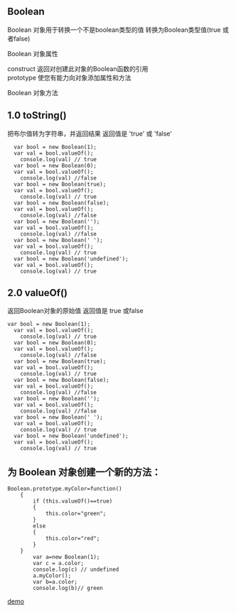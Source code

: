 ## Boolean
Boolean 对象用于转换一个不是boolean类型的值 转换为Boolean类型值(true 或者false) <br>

  Boolean 对象属性<br>

  construct 返回对创建此对象的Boolean函数的引用<br>
  prototype 使您有能力向对象添加属性和方法<br>
  

 Boolean 对象方法 <br>

## 1.0 toString()
把布尔值转为字符串，并返回结果  返回值是 'true' 或 'false'
```
  var bool = new Boolean(1);
  var val = bool.valueOf();
    console.log(val) // true
  var bool = new Boolean(0);
  var val = bool.valueOf();
    console.log(val) //false
  var bool = new Boolean(true);
  var val = bool.valueOf();
    console.log(val) // true
  var bool = new Boolean(false);
  var val = bool.valueOf();
    console.log(val) //false
  var bool = new Boolean('');
  var val = bool.valueOf();
    console.log(val) //false
  var bool = new Boolean(' ');
  var val = bool.valueOf();
    console.log(val) // true
  var bool = new Boolean('undefined');
  var val = bool.valueOf();
    console.log(val) // true
```



## 2.0 valueOf()
返回Boolean对象的原始值   返回值是 true 或false
```
var bool = new Boolean(1);
  var val = bool.valueOf();
    console.log(val) // true
  var bool = new Boolean(0);
  var val = bool.valueOf();
    console.log(val) //false
  var bool = new Boolean(true);
  var val = bool.valueOf();
    console.log(val) // true
  var bool = new Boolean(false);
  var val = bool.valueOf();
    console.log(val) //false
  var bool = new Boolean('');
  var val = bool.valueOf();
    console.log(val) //false
  var bool = new Boolean(' ');
  var val = bool.valueOf();
    console.log(val) // true
  var bool = new Boolean('undefined');
  var val = bool.valueOf();
    console.log(val) // true
```

## 为 Boolean 对象创建一个新的方法：
```
Boolean.prototype.myColor=function()
	{
		if (this.valueOf()==true)
		{
			this.color="green";
		}
		else
		{
			this.color="red";
		}
	}
		var a=new Boolean(1);
        var c = a.color;
        console.log(c) // undefined
        a.myColor();
        var b=a.color;
        console.log(b)// green
```
[demo](http://www.zliel.top/vpdemo/js-demo/js-boolean-construct/bc.html)  <br>
